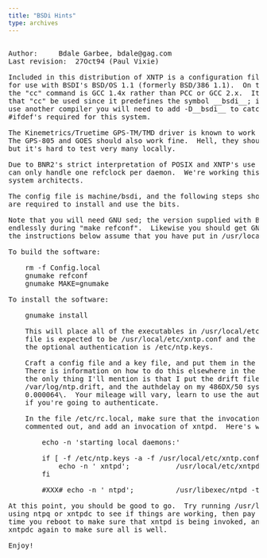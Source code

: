 ```yaml
---
title: "BSDi Hints"
type: archives
---
```


<div id="body">

<pre>

Author:		Bdale Garbee, bdale@gag.com
Last revision:	27Oct94 (Paul Vixie)

Included in this distribution of XNTP is a configuration file suitable
for use with BSDI's BSD/OS 1.1 (formerly BSD/386 1.1).  On this system,
the "cc" command is GCC 1.4x rather than PCC or GCC 2.x.  It is imperative
that "cc" be used since it predefines the symbol __bsdi__; if you want to
use another compiler you will need to add -D__bsdi__ to catch the various
#ifdef's required for this system.

The Kinemetrics/Truetime GPS-TM/TMD driver is known to work on this system.
The GPS-805 and GOES should also work fine.  Hell, they should all work fine
but it's hard to test very many locally.

Due to BNR2's strict interpretation of POSIX and XNTP's use of SIGIO, BSD/OS
can only handle one refclock per daemon.  We're working this out with the
system architects.

The config file is machine/bsdi, and the following steps should be all that
are required to install and use the bits.

Note that you will need GNU sed; the version supplied with BSD/OS 1.1 loops
endlessly during "make refconf".  Likewise you should get GNU make, which
the instructions below assume that you have put in /usr/local/bin/gnumake.

To build the software:

	rm -f Config.local
	gnumake refconf
	gnumake MAKE=gnumake

To install the software:

	gnumake install

	This will place all of the executables in /usr/local/etc.  The config
	file is expected to be /usr/local/etc/xntp.conf and the key file for
	the optional authentication is /etc/ntp.keys.

	Craft a config file and a key file, and put them in the right places.
	There is information on how to do this elsewhere in the documentation,
	the only thing I'll mention is that I put the drift file in 
	/var/log/ntp.drift, and the authdelay on my 486DX/50 system is 
	0.000064\.  Your mileage will vary, learn to use the authspeed tools
	if you're going to authenticate.

	In the file /etc/rc.local, make sure that the invocation of ntpd is
	commented out, and add an invocation of xntpd.  Here's what I'm using:

		echo -n 'starting local daemons:'

		if [ -f /etc/ntp.keys -a -f /usr/local/etc/xntp.conf ]; then
		    echo -n ' xntpd';           /usr/local/etc/xntpd
		fi

		#XXX# echo -n ' ntpd';          /usr/libexec/ntpd -t

At this point, you should be good to go.  Try running /usr/local/etc/xntpd and
using ntpq or xntpdc to see if things are working, then pay attention the next
time you reboot to make sure that xntpd is being invoked, and use ntpq or
xntpdc again to make sure all is well.  

Enjoy!

</pre>

</div>